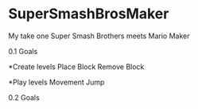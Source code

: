# SuperSmashBrosMaker
My take one Super Smash Brothers meets Mario Maker

0.1 Goals

*Create levels
Place Block
Remove Block

*Play levels
Movement
Jump

0.2 Goals

